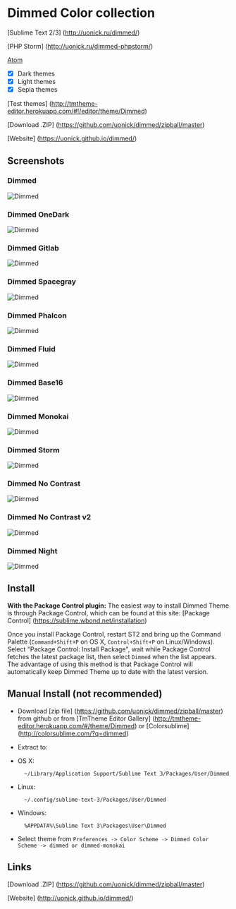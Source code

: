 # Dimmed Color collection

[Sublime Text 2/3] (http://uonick.ru/dimmed/)

[PHP Storm] (http://uonick.ru/dimmed-phpstorm/)

[Atom](http://uonick.ru/dimmed-dark-ocean-syntax/)


- [x] Dark themes
- [x] Light themes
- [x] Sepia themes

[Test themes] (http://tmtheme-editor.herokuapp.com/#!/editor/theme/Dimmed)

[Download .ZIP] (https://github.com/uonick/dimmed/zipball/master)

[Website] (https://uonick.github.io/dimmed/)

## Screenshots

### Dimmed
![Dimmed](img/dimmed.png)


### Dimmed OneDark
![Dimmed](img/dimmed-onedark.png)

### Dimmed Gitlab
![Dimmed](img/dimmed-gitlab.png)


### Dimmed Spacegray
![Dimmed](img/dimmed-spacegray.png)

### Dimmed Phalcon
![Dimmed](img/dimmed-phalcon.png)


### Dimmed Fluid
![Dimmed](img/dimmed-fluid.png)


### Dimmed Base16
![Dimmed](img/dimmed-base16.png)


### Dimmed Monokai
![Dimmed](img/dimmed-monokai.png)


### Dimmed Storm
![Dimmed](img/dimmed-storm.png)


### Dimmed No Contrast
![Dimmed](img/dimmed-no-contrast.png)


### Dimmed No Contrast v2
![Dimmed](img/dimmed-no-contrast-v2.png)


### Dimmed Night
![Dimmed](img/dimmed-night.png)



## Install

**With the Package Control plugin:** The easiest way to install Dimmed Theme is through Package Control, which can be found at this site: [Package Control] (https://sublime.wbond.net/installation)

Once you install Package Control, restart ST2 and bring up the Command Palette (`Command+Shift+P` on OS X, `Control+Shift+P` on Linux/Windows). Select "Package Control: Install Package", wait while Package Control fetches the latest package list, then select `Dimmed`  when the list appears. The advantage of using this method is that Package Control will automatically keep Dimmed Theme up to date with the latest version.


## Manual Install (not recommended)

* Download  [zip file]  (https://github.com/uonick/dimmed/zipball/master) from github
 or from [TmTheme Editor Gallery] (http://tmtheme-editor.herokuapp.com/#/theme/Dimmed) or [Colorsublime] (http://colorsublime.com/?q=dimmed)
* Extract to:

* OS X:

        ~/Library/Application Support/Sublime Text 3/Packages/User/Dimmed

* Linux:

        ~/.config/sublime-text-3/Packages/User/Dimmed

* Windows:

        %APPDATA%\Sublime Text 3\Packages\User\Dimmed

* Select theme from `Preferences -> Color Scheme -> Dimmed Color Scheme -> dimmed or dimmed-monokai`

## Links

[Download .ZIP] (https://github.com/uonick/dimmed/zipball/master)

[Website] (http://uonick.github.io/dimmed/)

